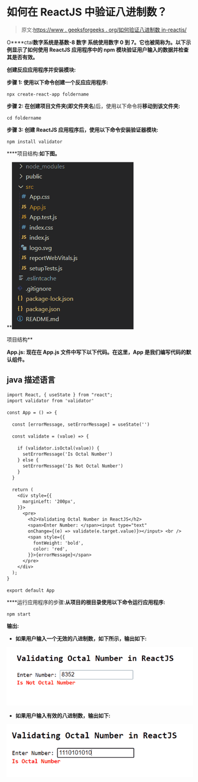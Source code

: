 # 如何在 ReactJS 中验证八进制数？

> 原文:[https://www . geeksforgeeks . org/如何验证八进制数 in-reactjs/](https://www.geeksforgeeks.org/how-to-validate-octal-number-in-reactjs/)

O****ctal**数字系统是基数-8 **数字** 系统使用数字 0 到 7。它也被简称为。以下示例显示了如何使用 ReactJS 应用程序中的 npm 模块验证用户输入的数据并检查其是否有效。**

****创建反应应用程序并安装模块:****

****步骤 1:** 使用以下命令创建一个反应应用程序:**

```
npx create-react-app foldername
```

****步骤 2:** 在创建项目文件夹(即文件夹名**)后，使用以下命令将**移动到该文件夹:**

```
cd foldername
```

****步骤 3:** 创建 ReactJS 应用程序后，使用以下命令安装**验证器**模块:**

```
npm install validator
```

****项目结构:**如下图。**

**![](img/f04ae0d8b722a9fff0bd9bd138b29c23.png)

项目结构** 

****App.js:** 现在在 **App.js** 文件中写下以下代码。在这里，App 是我们编写代码的默认组件。**

## **java 描述语言**

```
import React, { useState } from "react";
import validator from 'validator'

const App = () => {

  const [errorMessage, setErrorMessage] = useState('')

  const validate = (value) => {

    if (validator.isOctal(value)) {
      setErrorMessage('Is Octal Number')
    } else {
      setErrorMessage('Is Not Octal Number')
    }
  }

  return (
    <div style={{
      marginLeft: '200px',
    }}>
      <pre>
        <h2>Validating Octal Number in ReactJS</h2>
        <span>Enter Number: </span><input type="text" 
        onChange={(e) => validate(e.target.value)}></input> <br />
        <span style={{
          fontWeight: 'bold',
          color: 'red',
        }}>{errorMessage}</span>
      </pre>
    </div>
  );
}

export default App
```

****运行应用程序的步骤:**从项目的根目录使用以下命令运行应用程序:**

```
npm start
```

****输出:****

*   **如果用户输入一个无效的八进制数，如下所示，输出如下:**

**![](img/e392b76881daa6372e5bb29afd712437.png)**

*   **如果用户输入有效的八进制数，输出如下:**

**![](img/5003e8383550b3b06f0acdfe316024b6.png)**